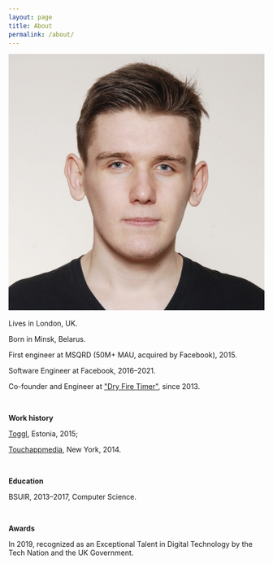 ```yaml
---
layout: page
title: About
permalink: /about/
---
```


![img160](/assets/pic/biopic.jpg)

Lives in London, UK. 

Born in Minsk, Belarus.

First engineer at MSQRD (50M+ MAU, acquired by Facebook), 2015.

Software Engineer at Facebook, 2016–2021. 

Co-founder and Engineer at ["Dry Fire Timer"](http://dryfiretimer.com/), since 2013. 

<br>

__Work history__

[Toggl](https://toggl.com), Estonia, 2015;

[Touchappmedia](https://www.touchappmedia.com/), New York, 2014.

<br>

__Education__

BSUIR, 2013–2017, Computer Science.

<br>

__Awards__

In 2019, recognized as an Exceptional Talent in Digital Technology by the Tech Nation and the UK Government. 
